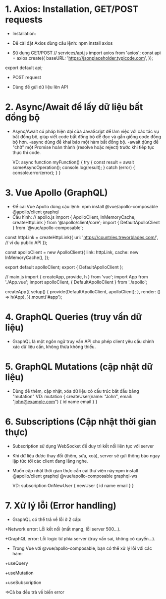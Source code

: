 # 1. Axios: Installation, GET/POST requests

- Installation:

* Để cài đặt Axios dùng câu lệnh:
  npm install axios

* Sử dụng GET/POST
  // services/api.js
  import axios from 'axios';
  const api = axios.create({
  baseURL: 'https://jsonplaceholder.typicode.com',
  });

export default api;

- POST request

* Dùng để gửi dữ liệu lên API

# 2. Async/Await để lấy dữ liệu bất đồng bộ

- Async/Await cú pháp hiện đại của JavaScript để làm việc với các tác vụ bất đồng bộ, giúp viết code bất đồng bộ dễ đọc và gần giống code đồng bộ hơn.
  -async dùng để khai báo một hàm bất đồng bộ.
  -await dùng để "chờ" một Promise hoàn thành (resolve hoặc reject) trước khi tiếp tục thực thi code.

  VD:
  async function myFunction() {
  try {
  const result = await someAsyncOperation();
  console.log(result);
  } catch (error) {
  console.error(error);
  }
  }

# 3. Vue Apollo (GraphQL)

- Để cài Vue Apollo dùng cậu lệnh:
  npm install @vue/apollo-composable @apollo/client graphql
- Cấu hình:
  // apollo.js
  import { ApolloClient, InMemoryCache, createHttpLink } from '@apollo/client/core';
  import { DefaultApolloClient } from '@vue/apollo-composable';

const httpLink = createHttpLink({
uri: 'https://countries.trevorblades.com/', // ví dụ public API
});

const apolloClient = new ApolloClient({
link: httpLink,
cache: new InMemoryCache(),
});

export default apolloClient;
export { DefaultApolloClient };

// main.js
import { createApp, provide, h } from 'vue';
import App from './App.vue';
import apolloClient, { DefaultApolloClient } from './apollo';

createApp({
setup() {
provide(DefaultApolloClient, apolloClient);
},
render: () => h(App),
}).mount('#app');

# 4. GraphQL Queries (truy vấn dữ liệu)

- GraphQL là một ngôn ngữ truy vấn API cho phép client yêu cầu chính xác dữ liệu cần, không thừa không thiếu.

# 5. GraphQL Mutations (cập nhật dữ liệu)

- Dùng để thêm, cập nhật, xóa dữ liệu có cấu trúc bắt đầu bằng "mutation"
  VD:
  mutation {
  createUser(name: "John", email: "john@example.com") {
  id
  name
  email
  }
  }

# 6. Subscriptions (Cập nhật thời gian thực)

- Subscription sử dụng WebSocket để duy trì kết nối liên tục với server
- Khi dữ liệu được thay đổi (thêm, sửa, xoá), server sẽ gửi thông báo ngay lập tức tới các client đang lắng nghe.
- Muốn cập nhật thời gian thực cần cài thư viện này:npm install @apollo/client graphql @vue/apollo-composable graphql-ws

  VD:
  subscription OnNewUser {
  newUser {
  id
  name
  email
  }
  }

# 7. Xử lý lỗi (Error handling)

- GraphQL có thể trả về lỗi ở 2 cấp:

+Network error: Lỗi kết nối (mất mạng, lỗi server 500…).

+GraphQL error: Lỗi logic từ phía server (truy vấn sai, không có quyền...).

- Trong Vue với @vue/apollo-composable, bạn có thể xử lý lỗi với các hàm:

+useQuery

+useMutation

+useSubscription

=>Cả ba đều trả về biến error
